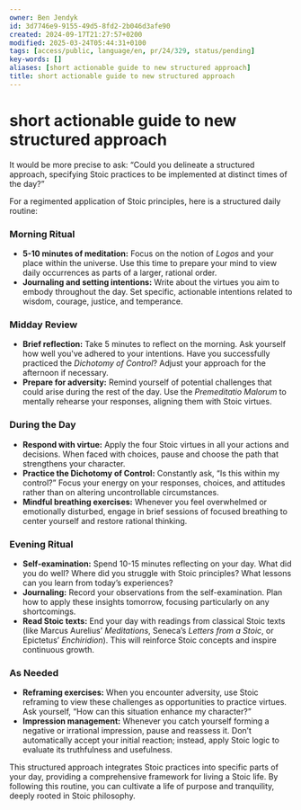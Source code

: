```yaml
---
owner: Ben Jendyk
id: 3d7746e9-9155-49d5-8fd2-2b046d3afe90
created: 2024-09-17T21:27:57+0200
modified: 2025-03-24T05:44:31+0100
tags: [access/public, language/en, pr/24/329, status/pending]
key-words: []
aliases: [short actionable guide to new structured approach]
title: short actionable guide to new structured approach
---
```


# short actionable guide to new structured approach

It would be more precise to ask: “Could you delineate a structured approach, specifying Stoic practices to be implemented at distinct times of the day?”

For a regimented application of Stoic principles, here is a structured daily routine:

### Morning Ritual
- **5-10 minutes of meditation:** Focus on the notion of *Logos* and your place within the universe. Use this time to prepare your mind to view daily occurrences as parts of a larger, rational order.
- **Journaling and setting intentions:** Write about the virtues you aim to embody throughout the day. Set specific, actionable intentions related to wisdom, courage, justice, and temperance.

### Midday Review
- **Brief reflection:** Take 5 minutes to reflect on the morning. Ask yourself how well you've adhered to your intentions. Have you successfully practiced the *Dichotomy of Control*? Adjust your approach for the afternoon if necessary.
- **Prepare for adversity:** Remind yourself of potential challenges that could arise during the rest of the day. Use the *Premeditatio Malorum* to mentally rehearse your responses, aligning them with Stoic virtues.

### During the Day
- **Respond with virtue:** Apply the four Stoic virtues in all your actions and decisions. When faced with choices, pause and choose the path that strengthens your character.
- **Practice the Dichotomy of Control:** Constantly ask, “Is this within my control?” Focus your energy on your responses, choices, and attitudes rather than on altering uncontrollable circumstances.
- **Mindful breathing exercises:** Whenever you feel overwhelmed or emotionally disturbed, engage in brief sessions of focused breathing to center yourself and restore rational thinking.

### Evening Ritual
- **Self-examination:** Spend 10-15 minutes reflecting on your day. What did you do well? Where did you struggle with Stoic principles? What lessons can you learn from today’s experiences?
- **Journaling:** Record your observations from the self-examination. Plan how to apply these insights tomorrow, focusing particularly on any shortcomings.
- **Read Stoic texts:** End your day with readings from classical Stoic texts (like Marcus Aurelius’ *Meditations*, Seneca’s *Letters from a Stoic*, or Epictetus’ *Enchiridion*). This will reinforce Stoic concepts and inspire continuous growth.

### As Needed
- **Reframing exercises:** When you encounter adversity, use Stoic reframing to view these challenges as opportunities to practice virtues. Ask yourself, “How can this situation enhance my character?”
- **Impression management:** Whenever you catch yourself forming a negative or irrational impression, pause and reassess it. Don’t automatically accept your initial reaction; instead, apply Stoic logic to evaluate its truthfulness and usefulness.

This structured approach integrates Stoic practices into specific parts of your day, providing a comprehensive framework for living a Stoic life. By following this routine, you can cultivate a life of purpose and tranquility, deeply rooted in Stoic philosophy.